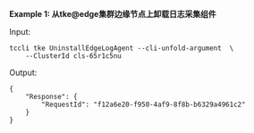 **Example 1: 从tke@edge集群边缘节点上卸载日志采集组件**



Input: 

```
tccli tke UninstallEdgeLogAgent --cli-unfold-argument  \
    --ClusterId cls-65r1c5nu
```

Output: 
```
{
    "Response": {
        "RequestId": "f12a6e20-f950-4af9-8f8b-b6329a4961c2"
    }
}
```

